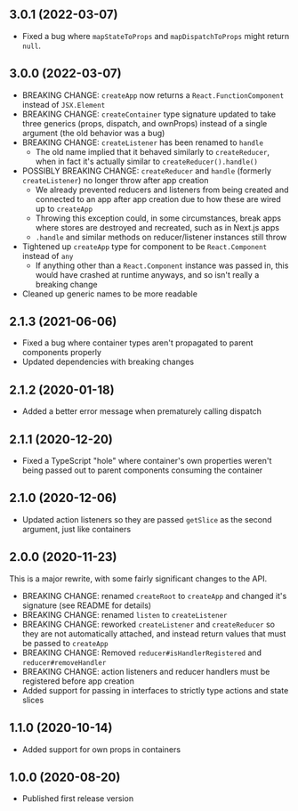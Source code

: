 ## 3.0.1 (2022-03-07)

- Fixed a bug where `mapStateToProps` and `mapDispatchToProps` might return `null`.

## 3.0.0 (2022-03-07)

- BREAKING CHANGE: `createApp` now returns a `React.FunctionComponent` instead of `JSX.Element`
- BREAKING CHANGE: `createContainer` type signature updated to take three generics (props, dispatch, and ownProps) instead of a single argument (the old behavior was a bug)
- BREAKING CHANGE: `createListener` has been renamed to `handle`
  - The old name implied that it behaved similarly to `createReducer`, when in fact it's actually similar to `createReducer().handle()`
- POSSIBLY BREAKING CHANGE: `createReducer` and `handle` (formerly `createListener`) no longer throw after app creation
  - We already prevented reducers and listeners from being created and connected to an app after app creation due to how these are wired up to `createApp`
  - Throwing this exception could, in some circumstances, break apps where stores are destroyed and recreated, such as in Next.js apps
  - `.handle` and similar methods on reducer/listener instances still throw
- Tightened up `createApp` type for component to be `React.Component` instead of `any`
  - If anything other than a `React.Component` instance was passed in, this would have crashed at runtime anyways, and so isn't really a breaking change
- Cleaned up generic names to be more readable

## 2.1.3 (2021-06-06)

- Fixed a bug where container types aren't propagated to parent components properly
- Updated dependencies with breaking changes

## 2.1.2 (2020-01-18)

- Added a better error message when prematurely calling dispatch

## 2.1.1 (2020-12-20)

- Fixed a TypeScript "hole" where container's own properties weren't being passed out to parent components consuming the container

## 2.1.0 (2020-12-06)

- Updated action listeners so they are passed `getSlice` as the second argument, just like containers

## 2.0.0 (2020-11-23)

This is a major rewrite, with some fairly significant changes to the API.

- BREAKING CHANGE: renamed `createRoot` to `createApp` and changed it's signature (see README for details)
- BREAKING CHANGE: renamed `listen` to `createListener`
- BREAKING CHANGE: reworked `createListener` and `createReducer` so they are not automatically attached, and instead return values that must be passed to `createApp`
- BREAKING CHANGE: Removed `reducer#isHandlerRegistered` and `reducer#removeHandler`
- BREAKING CHANGE: action listeners and reducer handlers must be registered before app creation
- Added support for passing in interfaces to strictly type actions and state slices

## 1.1.0 (2020-10-14)

- Added support for own props in containers

## 1.0.0 (2020-08-20)

- Published first release version
